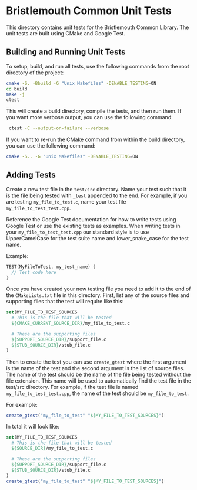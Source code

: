 # Bristlemouth Common Unit Tests

This directory contains unit tests for the Bristlemouth Common Library.
The unit tests are built using CMake and Google Test.

## Building and Running Unit Tests

To setup, build, and run all tests, use the following commands from the root directory of the project:

  ```bash
  cmake -S. -Bbuild -G "Unix Makefiles" -DENABLE_TESTING=ON
  cd build
  make -j
  ctest
  ```
  This will create a build directory, compile the tests, and then run them.
  If you want more verbose output, you can use the following command:

  ```bash
   ctest -C --output-on-failure --verbose
  ```

  If you want to re-run the CMake command from within the build directory, you can use the following command:

  ```bash
  cmake -S.. -G "Unix Makefiles" -DENABLE_TESTING=ON
  ```


## Adding Tests
Create a new test file in the `test/src` directory.
Name your test such that it is the file being tested with `_test` appended to the end. For example, if you are testing `my_file_to_test.c`, name your test file `my_file_to_test_test.cpp`.

Reference the Google Test documentation for how to write tests using Google Test or use the existing tests as examples.
When writing tests in your `my_file_to_test_test.cpp` our standard style is to use UpperCamelCase for the test suite name and lower_snake_case for the test name.

Example:

  ```cpp
  TEST(MyFileToTest, my_test_name) {
    // Test code here
  }
  ```


Once you have created your new testing file you need to add it to the end of the `CMakeLists.txt` file in this directory.
First, list any of the source files and supporting files that the test will require like this:

  ```cmake
  set(MY_FILE_TO_TEST_SOURCES
    # This is the file that will be tested
    ${CMAKE_CURRENT_SOURCE_DIR}/my_file_to_test.c

    # These are the supporting files
    ${SUPPORT_SOURCE_DIR}/support_file.c
    ${STUB_SOURCE_DIR}/stub_file.c
  )
  ```

  Then to create the test you can use `create_gtest`
  where the first argument is the name of the test and
  the second argument is the list of source files.
  The name of the test should be the name of the file being tested
  without the file extension. This name will be used to automatically find the
  test file in the test/src directory. For example, if the test file is named
  `my_file_to_test_test.cpp`, the name of the test should be `my_file_to_test`.

  For example:
  ```cmake
  create_gtest("my_file_to_test" "${MY_FILE_TO_TEST_SOURCES}")
  ```

  In total it will look like:
  ```cmake
  set(MY_FILE_TO_TEST_SOURCES
    # This is the file that will be tested
    ${SOURCE_DIR}/my_file_to_test.c

    # These are the supporting files
    ${SUPPORT_SOURCE_DIR}/support_file.c
    ${STUB_SOURCE_DIR}/stub_file.c
  )
  create_gtest("my_file_to_test" "${MY_FILE_TO_TEST_SOURCES}")
  ```